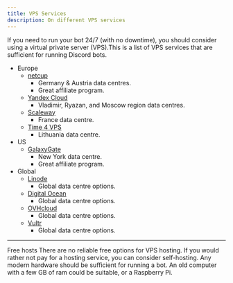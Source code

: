 ```yaml
---
title: VPS Services
description: On different VPS services
---
```


If you need to run your bot 24/7 (with no downtime), you should consider using a virtual private server (VPS).This is a list of VPS services that are sufficient for running Discord bots.

* Europe
    * [netcup](https://www.netcup.eu/)
        * Germany & Austria data centres.
        * Great affiliate program.
    * [Yandex Cloud](https://cloud.yandex.ru/)
        * Vladimir, Ryazan, and Moscow region data centres.
    * [Scaleway](https://www.scaleway.com/)
        * France data centre.
    * [Time 4 VPS](https://www.time4vps.eu/)
        * Lithuania data centre.
* US
    * [GalaxyGate](https://galaxygate.net/)
        * New York data centre.
        * Great affiliate program.
* Global
    * [Linode](https://www.linode.com/)
        * Global data centre options.
    * [Digital Ocean](https://www.digitalocean.com/)
        * Global data centre options.
    * [OVHcloud](https://www.ovhcloud.com/)
        * Global data centre options.
    * [Vultr](https://www.vultr.com/)
        * Global data centre options.

---
Free hosts
There are no reliable free options for VPS hosting. If you would rather not pay for a hosting service, you can consider self-hosting.
Any modern hardware should be sufficient for running a bot. An old computer with a few GB of ram could be suitable, or a Raspberry Pi.
